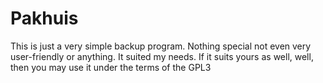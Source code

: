 # Pakhuis

This is just a very simple backup program. Nothing special not even very user-friendly or anything.
It suited my needs. If it suits yours as well, well, then you may use it under the terms of the GPL3
